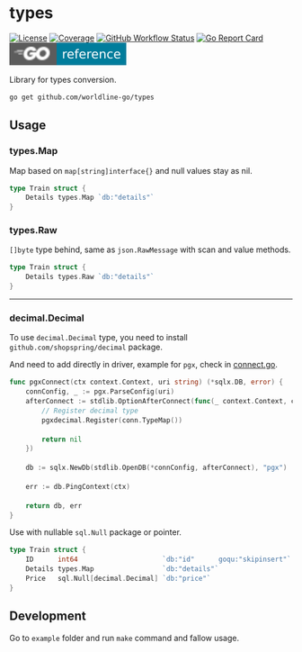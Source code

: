 # types

[![License](https://img.shields.io/github/license/worldline-go/types?color=red&style=flat-square)](https://raw.githubusercontent.com/worldline-go/types/main/LICENSE)
[![Coverage](https://img.shields.io/sonar/coverage/worldline-go_types?logo=sonarcloud&server=https%3A%2F%2Fsonarcloud.io&style=flat-square)](https://sonarcloud.io/summary/overall?id=worldline-go_types)
[![GitHub Workflow Status](https://img.shields.io/github/actions/workflow/status/worldline-go/types/test.yml?branch=main&logo=github&style=flat-square&label=ci)](https://github.com/worldline-go/types/actions)
[![Go Report Card](https://goreportcard.com/badge/github.com/worldline-go/types?style=flat-square)](https://goreportcard.com/report/github.com/worldline-go/types)
[![Go PKG](https://raw.githubusercontent.com/worldline-go/guide/main/badge/custom/reference.svg)](https://pkg.go.dev/github.com/worldline-go/types)

Library for types conversion.

```sh
go get github.com/worldline-go/types
```

## Usage

### types.Map

Map based on `map[string]interface{}` and null values stay as nil.

```go
type Train struct {
	Details types.Map `db:"details"`
}
```

### types.Raw

`[]byte` type behind, same as `json.RawMessage` with scan and value methods.

```go
type Train struct {
	Details types.Raw `db:"details"`
}
```

---

### decimal.Decimal

To use `decimal.Decimal` type, you need to install `github.com/shopspring/decimal` package.

And need to add directly in driver, example for `pgx`, check in [connect.go](./example/database/connect.go).

```go
func pgxConnect(ctx context.Context, uri string) (*sqlx.DB, error) {
	connConfig, _ := pgx.ParseConfig(uri)
	afterConnect := stdlib.OptionAfterConnect(func(_ context.Context, conn *pgx.Conn) error {
		// Register decimal type
		pgxdecimal.Register(conn.TypeMap())

		return nil
	})

	db := sqlx.NewDb(stdlib.OpenDB(*connConfig, afterConnect), "pgx")

	err := db.PingContext(ctx)

	return db, err
}
```

Use with nullable `sql.Null` package or pointer.

```go
type Train struct {
	ID      int64                     `db:"id"      goqu:"skipinsert"`
	Details types.Map                 `db:"details"`
	Price   sql.Null[decimal.Decimal] `db:"price"`
}
```

## Development

Go to `example` folder and run `make` command and fallow usage.
